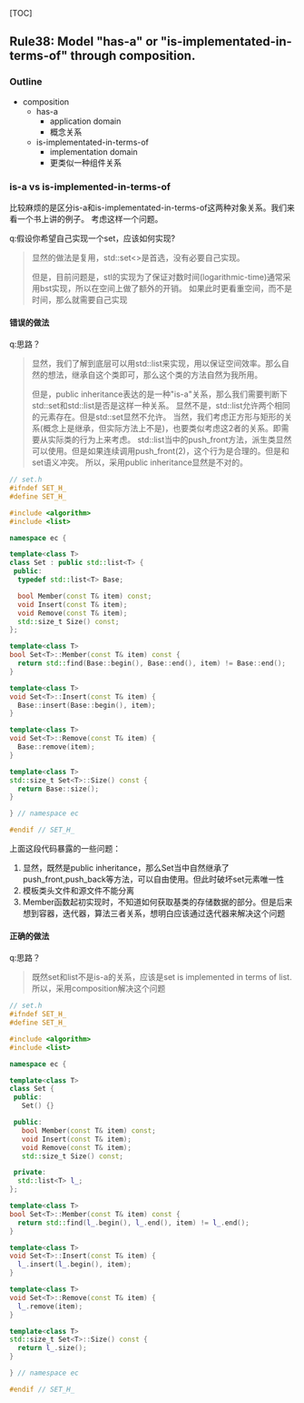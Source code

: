 [TOC]
## Rule38: Model "has-a" or "is-implementated-in-terms-of" through composition.

### Outline

- composition
    - has-a
        - application domain
        - 概念关系
    - is-implementated-in-terms-of
        - implementation domain
        - 更类似一种组件关系

### is-a vs is-implemented-in-terms-of

比较麻烦的是区分is-a和is-implementated-in-terms-of这两种对象关系。我们来看一个书上讲的例子。
考虑这样一个问题。

q:假设你希望自己实现一个set，应该如何实现?
>显然的做法是复用，std::set<>是首选，没有必要自己实现。
>
>但是，目前问题是，stl的实现为了保证对数时间(logarithmic-time)通常采用bst实现，所以在空间上做了额外的开销。
如果此时更看重空间，而不是时间，那么就需要自己实现

#### 错误的做法

q:思路？
>显然，我们了解到底层可以用std::list来实现，用以保证空间效率。那么自然的想法，继承自这个类即可，那么这个类的方法自然为我所用。
>
>但是，public inheritance表达的是一种"is-a"关系，那么我们需要判断下std::set和std::list是否是这样一种关系。
显然不是，std::list允许两个相同的元素存在。但是std::set显然不允许。
当然，我们考虑正方形与矩形的关系(概念上是继承，但实际方法上不是)，也要类似考虑这2者的关系。即需要从实际类的行为上来考虑。
std::list当中的push_front方法，派生类显然可以使用。但是如果连续调用push_front(2)，这个行为是合理的。但是和set语义冲突。
所以，采用public inheritance显然是不对的。

```cpp
// set.h
#ifndef SET_H_
#define SET_H_

#include <algorithm>
#include <list>

namespace ec {

template<class T>
class Set : public std::list<T> {
 public:
  typedef std::list<T> Base;

  bool Member(const T& item) const;
  void Insert(const T& item);
  void Remove(const T& item);
  std::size_t Size() const;
};

template<class T>
bool Set<T>::Member(const T& item) const {
  return std::find(Base::begin(), Base::end(), item) != Base::end();
}

template<class T>
void Set<T>::Insert(const T& item) {
  Base::insert(Base::begin(), item);
}

template<class T>
void Set<T>::Remove(const T& item) {
  Base::remove(item);
}

template<class T>
std::size_t Set<T>::Size() const {
  return Base::size();
}

} // namespace ec

#endif // SET_H_
```

上面这段代码暴露的一些问题：
1. 显然，既然是public inheritance，那么Set当中自然继承了push_front,push_back等方法，可以自由使用。但此时破坏set元素唯一性
2. 模板类头文件和源文件不能分离
3. Member函数起初实现时，不知道如何获取基类的存储数据的部分。但是后来想到容器，迭代器，算法三者关系，想明白应该通过迭代器来解决这个问题

#### 正确的做法

q:思路？
>既然set和list不是is-a的关系，应该是set is implemented in terms of list.
所以，采用composition解决这个问题

```cpp
// set.h
#ifndef SET_H_
#define SET_H_

#include <algorithm>
#include <list>

namespace ec {

template<class T>
class Set {
 public:
   Set() {}

 public:
   bool Member(const T& item) const;
   void Insert(const T& item);
   void Remove(const T& item);
   std::size_t Size() const;

 private:
  std::list<T> l_;
};

template<class T>
bool Set<T>::Member(const T& item) const {
  return std::find(l_.begin(), l_.end(), item) != l_.end();
}

template<class T>
void Set<T>::Insert(const T& item) {
  l_.insert(l_.begin(), item);
}

template<class T>
void Set<T>::Remove(const T& item) {
  l_.remove(item);
}

template<class T>
std::size_t Set<T>::Size() const {
  return l_.size();
}

} // namespace ec

#endif // SET_H_
```